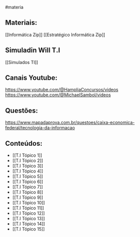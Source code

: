 #materia

## Materiais:
[[Informática Zip]]
[[Estratégico Informática Zip]]

## Simuladin Will T.I
[[Simulados TI]]
## Canais Youtube:
https://www.youtube.com/@HampliaConcursos/videos
https://www.youtube.com/@MichaelSambol/videos

## Questões:
https://www.mapadaprova.com.br/questoes/caixa-economica-federal/tecnologia-da-informacao

## Conteúdos:
- [[T.I Tópico 1]]
- [[T.I Tópico 2]]
- [[T.I Tópico 3]]
- [[T.I Tópico 4]]
- [[T.I Tópico 5]]
- [[T.I Tópico 6]]
- [[T.I Tópico 7]]
- [[T.I Tópico 8]]
- [[T.I Tópico 9]]
- [[T.I Tópico 10]]
- [[T.I Tópico 11]]
- [[T.I Tópico 12]]
- [[T.I Tópico 13]]
- [[T.I Tópico 14]]
- [[T.I Tópico 15]]